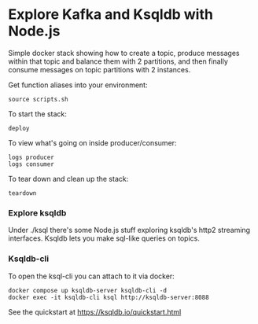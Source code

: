 # Explore Kafka and Ksqldb with Node.js

Simple docker stack showing how to create a topic, produce messages within
that topic and balance them with 2 partitions, and then
finally consume messages on topic partitions with 2 instances.

Get function aliases into your environment:
```
source scripts.sh
```

To start the stack:
```
deploy
```

To view what's going on inside producer/consumer:
```
logs producer
logs consumer
```

To tear down and clean up the stack:
```
teardown
```

### Explore ksqldb

Under ./ksql there's some Node.js stuff exploring ksqldb's http2 streaming interfaces.
Ksqldb lets you make sql-like queries on topics.

### Ksqldb-cli

To open the ksql-cli you can attach to it via docker:

```
docker compose up ksqldb-server ksqldb-cli -d
docker exec -it ksqldb-cli ksql http://ksqldb-server:8088
```

See the quickstart at https://ksqldb.io/quickstart.html
